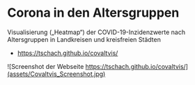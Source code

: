 # Corona in den Altersgruppen

Visualisierung („Heatmap“) der COVID-19-Inzidenzwerte nach Altersgruppen in Landkreisen und kreisfreien Städten

- https://tschach.github.io/covaltvis/

![Screenshot der Webseite https://tschach.github.io/covaltvis/](assets/Covaltvis_Screenshot.jpg)

